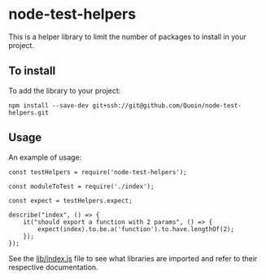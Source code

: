 # node-test-helpers

This is a helper library to limit the number of packages to install in your
project.

## To install

To add the library to your project:

    npm install --save-dev git+ssh://git@github.com/Quoin/node-test-helpers.git

## Usage

An example of usage:

    const testHelpers = require('node-test-helpers');

    const moduleToTest = require('./index');

    const expect = testHelpers.expect;

    describe("index", () => {
        it("should export a function with 2 params", () => {
            expect(index).to.be.a('function').to.have.lengthOf(2);
        });
    });

See the [lib/index.js](lib/index.js) file to see what libraries are imported and
refer to their respective documentation.
